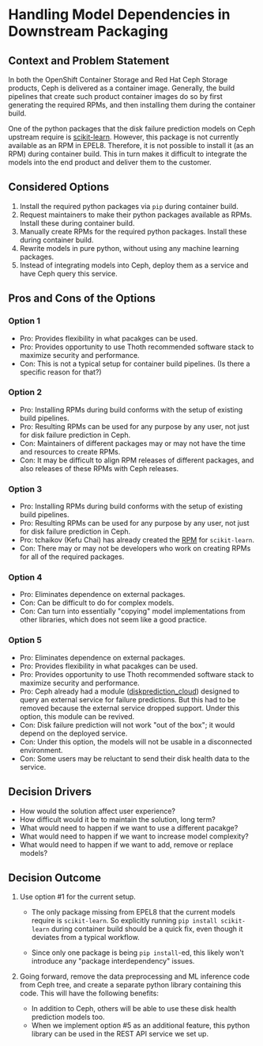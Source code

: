 # Handling Model Dependencies in Downstream Packaging


## Context and Problem Statement

In both the OpenShift Container Storage and Red Hat Ceph Storage products, Ceph is delivered as a container image. Generally, the build pipelines that create such product container images do so by first generating the required RPMs, and then installing them during the container build.

One of the python packages that the disk failure prediction models on Ceph upstream require is [scikit-learn](https://scikit-learn.org/stable). However, this package is not currently available as an RPM in EPEL8. Therefore, it is not possible to install it (as an RPM) during container build. This in turn makes it difficult to integrate the models into the end product and deliver them to the customer.


## Considered Options

1. Install the required python packages via `pip` during container build.
2. Request maintainers to make their python packages available as RPMs. Install these during container build.
3. Manually create RPMs for the required python packages. Install these during container build.
4. Rewrite models in pure python, without using any machine learning packages.
5. Instead of integrating models into Ceph, deploy them as a service and have Ceph query this service.


## Pros and Cons of the Options

### Option 1
* Pro: Provides flexibility in what pacakges can be used.
* Pro: Provides opportunity to use Thoth recommended software stack to maximize security and performance.
* Con: This is not a typical setup for container build pipelines. (Is there a specific reason for that?)

### Option 2
* Pro: Installing RPMs during build conforms with the setup of existing build pipelines.
* Pro: Resulting RPMs can be used for any purpose by any user, not just for disk failure prediction in Ceph.
* Con: Maintainers of different packages may or may not have the time and resources to create RPMs.
* Con: It may be difficult to align RPM releases of different packages, and also releases of these RPMs with Ceph releases.

### Option 3
* Pro: Installing RPMs during build conforms with the setup of existing build pipelines.
* Pro: Resulting RPMs can be used for any purpose by any user, not just for disk failure prediction in Ceph.
* Pro: tchaikov (Kefu Chai) has already created the [RPM](https://github.com/ceph/ceph/pull/37513#issuecomment-796566516) for `scikit-learn`.
* Con: There may or may not be developers who work on creating RPMs for all of the required packages.

### Option 4
* Pro: Eliminates dependence on external packages.
* Con: Can be difficult to do for complex models.
* Con: Can turn into essentially "copying" model implementations from other libraries, which does not seem like a good practice.

### Option 5
* Pro: Eliminates dependence on external packages.
* Pro: Provides flexibility in what pacakges can be used.
* Pro: Provides opportunity to use Thoth recommended software stack to maximize security and performance.
* Pro: Ceph already had a module ([diskprediction_cloud](https://github.com/ceph/ceph/tree/nautilus/src/pybind/mgr/diskprediction_cloud)) designed to query an external service for failure predictions. But this had to be removed because the external service dropped support. Under this option, this module can be revived.
* Con: Disk failure prediction will not work "out of the box"; it would depend on the deployed service.
* Con: Under this option, the models will not be usable in a disconnected environment.
* Con: Some users may be reluctant to send their disk health data to the service.


## Decision Drivers

* How would the solution affect user experience?
* How difficult would it be to maintain the solution, long term?
* What would need to happen if we want to use a different pacakge?
* What would need to happen if we want to increase model complexity?
* What would need to happen if we want to add, remove or replace models?


## Decision Outcome

1. Use option #1 for the current setup.

    * The only package missing from EPEL8 that the current models require is `scikit-learn`. So explicitly running  `pip install scikit-learn` during container build should be a quick fix, even though it deviates from a typical workflow.

    * Since only one package is being `pip install`-ed, this likely won't introduce any "package interdependency" issues.

2. Going forward, remove the data preprocessing and ML inference code from Ceph tree, and create a separate python library containing this code. This will have the following benefits:
    * In addition to Ceph, others will be able to use these disk health prediction models too.
    * When we implement option #5 as an additional feature, this python library can be used in the REST API service we set up.
